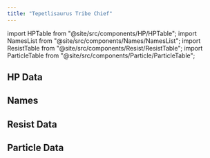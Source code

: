 ```yaml
---
title: "Tepetlisaurus Tribe Chief"
---
```


import HPTable from "@site/src/components/HP/HPTable";
import NamesList from "@site/src/components/Names/NamesList";
import ResistTable from "@site/src/components/Resist/ResistTable";
import ParticleTable from "@site/src/components/Particle/ParticleTable";

## HP Data

<HPTable item_key="tepetlisaurustribechief" data_src="enemy" />

## Names

<NamesList item_key="tepetlisaurustribechief" data_src="enemy" />

## Resist Data

<ResistTable item_key="tepetlisaurustribechief" data_src="enemy" />

## Particle Data

<ParticleTable item_key="tepetlisaurustribechief" data_src="enemy" />